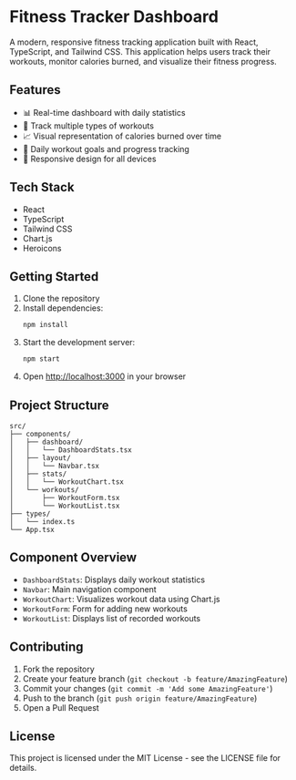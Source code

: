 # Fitness Tracker Dashboard

A modern, responsive fitness tracking application built with React, TypeScript, and Tailwind CSS. This application helps users track their workouts, monitor calories burned, and visualize their fitness progress.

## Features

- 📊 Real-time dashboard with daily statistics
- 💪 Track multiple types of workouts
- 📈 Visual representation of calories burned over time
- 🎯 Daily workout goals and progress tracking
- 📱 Responsive design for all devices

## Tech Stack

- React
- TypeScript
- Tailwind CSS
- Chart.js
- Heroicons

## Getting Started

1. Clone the repository
2. Install dependencies:
   ```bash
   npm install
   ```
3. Start the development server:
   ```bash
   npm start
   ```
4. Open [http://localhost:3000](http://localhost:3000) in your browser

## Project Structure

```
src/
├── components/
│   ├── dashboard/
│   │   └── DashboardStats.tsx
│   ├── layout/
│   │   └── Navbar.tsx
│   ├── stats/
│   │   └── WorkoutChart.tsx
│   └── workouts/
│       ├── WorkoutForm.tsx
│       └── WorkoutList.tsx
├── types/
│   └── index.ts
└── App.tsx
```

## Component Overview

- `DashboardStats`: Displays daily workout statistics
- `Navbar`: Main navigation component
- `WorkoutChart`: Visualizes workout data using Chart.js
- `WorkoutForm`: Form for adding new workouts
- `WorkoutList`: Displays list of recorded workouts

## Contributing

1. Fork the repository
2. Create your feature branch (`git checkout -b feature/AmazingFeature`)
3. Commit your changes (`git commit -m 'Add some AmazingFeature'`)
4. Push to the branch (`git push origin feature/AmazingFeature`)
5. Open a Pull Request

## License

This project is licensed under the MIT License - see the LICENSE file for details.
